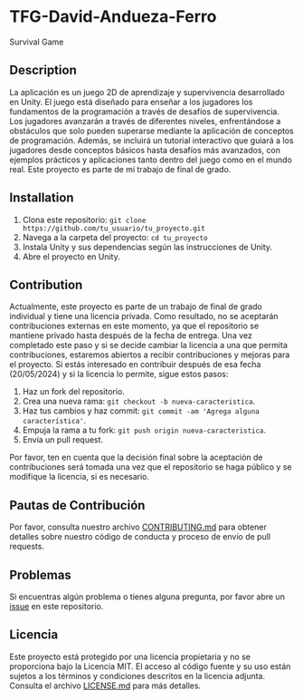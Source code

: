 # TFG-David-Andueza-Ferro
Survival Game 

## Description

La aplicación es un juego 2D de aprendizaje y supervivencia desarrollado en Unity. El juego está diseñado para enseñar a los jugadores los fundamentos de la programación a través de desafíos de supervivencia. Los jugadores avanzarán a través de diferentes niveles, enfrentándose a obstáculos que solo pueden superarse mediante la aplicación de conceptos de programación. Además, se incluirá un tutorial interactivo que guiará a los jugadores desde conceptos básicos hasta desafíos más avanzados, con ejemplos prácticos y aplicaciones tanto dentro del juego como en el mundo real. Este proyecto es parte de mi trabajo de final de grado.

## Installation

1. Clona este repositorio: `git clone https://github.com/tu_usuario/tu_proyecto.git`
2. Navega a la carpeta del proyecto: `cd tu_proyecto`
3. Instala Unity y sus dependencias según las instrucciones de Unity.
4. Abre el proyecto en Unity.

## Contribution

Actualmente, este proyecto es parte de un trabajo de final de grado individual y tiene una licencia privada. Como resultado, no se aceptarán contribuciones externas en este momento, ya que el repositorio se mantiene privado hasta después de la fecha de entrega. Una vez completado este paso y si se decide cambiar la licencia a una que permita contribuciones, estaremos abiertos a recibir contribuciones y mejoras para el proyecto. Si estás interesado en contribuir después de esa fecha (20/05/2024) y si la licencia lo permite, sigue estos pasos:

1. Haz un fork del repositorio.
2. Crea una nueva rama: `git checkout -b nueva-caracteristica`.
3. Haz tus cambios y haz commit: `git commit -am 'Agrega alguna característica'`.
4. Empuja la rama a tu fork: `git push origin nueva-caracteristica`.
5. Envía un pull request.

Por favor, ten en cuenta que la decisión final sobre la aceptación de contribuciones será tomada una vez que el repositorio se haga público y se modifique la licencia, si es necesario.

## Pautas de Contribución

Por favor, consulta nuestro archivo [CONTRIBUTING.md](CONTRIBUTING.md) para obtener detalles sobre nuestro código de conducta y proceso de envío de pull requests.

## Problemas

Si encuentras algún problema o tienes alguna pregunta, por favor abre un [issue](https://github.com/Dandu35/TFG-David-Andueza-Ferro/issues) en este repositorio.

## Licencia

Este proyecto está protegido por una licencia propietaria y no se proporciona bajo la Licencia MIT. El acceso al código fuente y su uso están sujetos a los términos y condiciones descritos en la licencia adjunta. Consulta el archivo [LICENSE.md](LICENSE.md) para más detalles.
